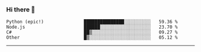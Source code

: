### Hi there 👋

<!--
**DaEpicSwag/DaEpicSwag** is a ✨ _special_ ✨ repository because its `README.md` (this file) appears on your GitHub profile.

Here are some ideas to get you started:

- 🔭 I’m currently working on a rewrite of my stub.
- 🌱 I’m currently learning **GO**.
- 👯 I’m looking to collaborate on a project such as a multitool.
- 🤔 I’m looking for help with **GO**. Im trying to learn it and I would love some help :D
- 💬 Ask me about Cookie loggers and stubs. Im facinated by them!
- 📫 How to reach me: Contact me through discord, **SonicTheHedHog#1939**
- 😄 Pronouns: He/ Him/ It/ That
- ⚡ Fun fact: Despite loving stubs, I do not beam/ comp people. Thats not my specialty. **tee hee**

-------

📊 **Weekly development breakdown**
<!--START_SECTION:waka-->
```text
Python (epic!)               ███████████████░░░░░░░░░░   59.36 % 
Node.js                      ██████░░░░░░░░░░░░░░░░░░░   23.70 % 
C#                           ██▒░░░░░░░░░░░░░░░░░░░░░░   09.27 % 
Other                        █▒░░░░░░░░░░░░░░░░░░░░░░░   05.12 % 
```
<!--END_SECTION:waka-->

-------
